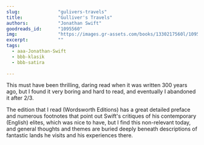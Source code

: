 ```yaml
---
slug:              "gulivers-travels"
title:             "Gulliver's Travels"
authors:           "Jonathan Swift"
goodreads_id:      "1095560"
img:               "https://images.gr-assets.com/books/1330217560l/1095560.jpg"
excerpt:           ""
tags:
  - aaa-Jonathan-Swift
  - bbb-klasik
  - bbb-satira
  
---
```


This must have been thrilling, daring read when it was written 300 years ago, but I found it very boring and hard to 
read, and eventually I abandoned it after 2/3.

The edition that I read (Wordsworth Editions) has a great detailed preface and numerous footnotes that point out 
Swift's critiques of his contemporary (English) elites, which was nice to have, but I find this non-relevant today, 
and general thoughts and themes are buried deeply beneath descriptions of fantastic lands he visits and his experiences 
there.